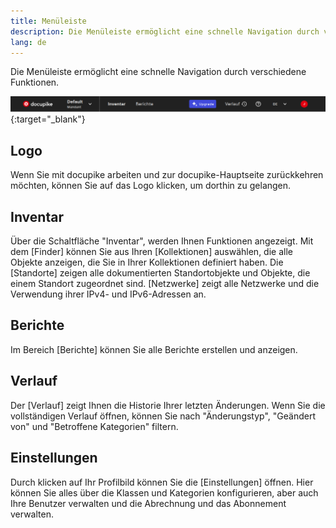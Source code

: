 ```yaml
---
title: Menüleiste
description: Die Menüleiste ermöglicht eine schnelle Navigation durch verschiedene Funktionen
lang: de
---
```


Die Menüleiste ermöglicht eine schnelle Navigation durch verschiedene Funktionen.

[![Menüleiste](../../img/screenshots/user/basics/menubar.png)](../../img/screenshots/user/basics/menubar.png){:target="_blank"}

## Logo

Wenn Sie mit docupike arbeiten und zur docupike-Hauptseite zurückkehren möchten, können Sie auf das Logo klicken, um dorthin zu gelangen.

## Inventar

Über die Schaltfläche "Inventar", werden Ihnen Funktionen angezeigt. Mit dem [Finder] können Sie aus Ihren [Kollektionen] auswählen, die alle Objekte anzeigen, die Sie in Ihrer Kollektionen definiert haben.
Die [Standorte] zeigen alle dokumentierten Standortobjekte und Objekte, die einem Standort zugeordnet sind. [Netzwerke] zeigt alle Netzwerke und die Verwendung ihrer IPv4- und IPv6-Adressen an.

## Berichte

Im Bereich [Berichte] können Sie alle Berichte erstellen und anzeigen.

## Verlauf

Der [Verlauf] zeigt Ihnen die Historie Ihrer letzten Änderungen. Wenn Sie die vollständigen Verlauf öffnen, können Sie nach "Änderungstyp", "Geändert von" und "Betroffene Kategorien" filtern.

## Einstellungen

Durch klicken auf Ihr Profilbild können Sie die [Einstellungen] öffnen. Hier können Sie alles über die Klassen und Kategorien konfigurieren, aber auch Ihre Benutzer verwalten und die Abrechnung und das Abonnement verwalten.
